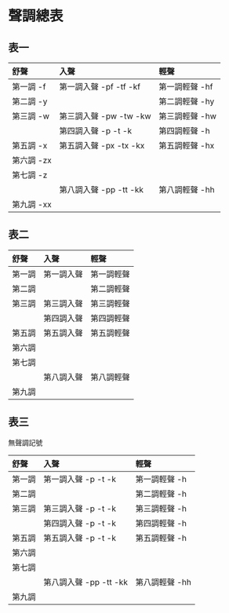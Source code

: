 # 聲調總表

## 表一

| 舒聲 | 入聲 | 輕聲 |
| :--- | :--- | :--- |
| 第一調 -f | 第一調入聲 -pf -tf -kf | 第一調輕聲 -hf |
| 第二調 -y | | 第二調輕聲 -hy |
| 第三調 -w | 第三調入聲 -pw -tw -kw | 第三調輕聲 -hw |
| | 第四調入聲 -p -t -k | 第四調輕聲 -h |
| 第五調 -x | 第五調入聲 -px -tx -kx | 第五調輕聲 -hx |
| 第六調 -zx |||
| 第七調 -z |||
| | 第八調入聲 -pp -tt -kk | 第八調輕聲 -hh |
| 第九調 -xx |||

## 表二

| 舒聲 | 入聲 | 輕聲 |
| :--- | :--- | :--- |
| 第一調 | 第一調入聲 | 第一調輕聲 |
| 第二調 | | 第二調輕聲 |
| 第三調 | 第三調入聲 | 第三調輕聲 |
| | 第四調入聲 | 第四調輕聲 |
| 第五調 | 第五調入聲 | 第五調輕聲 |
| 第六調 |||
| 第七調 |||
| | 第八調入聲 | 第八調輕聲 |
| 第九調 |||

## 表三

無聲調記號

| 舒聲 | 入聲 | 輕聲 |
| :--- | :--- | :--- |
| 第一調 | 第一調入聲 -p -t -k | 第一調輕聲 -h |
| 第二調 | | 第二調輕聲 -h |
| 第三調 | 第三調入聲 -p -t -k | 第三調輕聲 -h |
| | 第四調入聲 -p -t -k | 第四調輕聲 -h |
| 第五調 | 第五調入聲 -p -t -k | 第五調輕聲 -h |
| 第六調 |||
| 第七調 |||
| | 第八調入聲 -pp -tt -kk | 第八調輕聲 -hh |
| 第九調 |||
